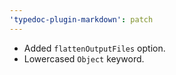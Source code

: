 ```yaml
---
'typedoc-plugin-markdown': patch
---
```


- Added `flattenOutputFiles` option.
- Lowercased `Object` keyword.
